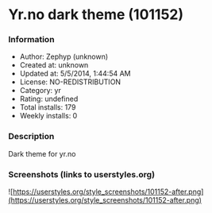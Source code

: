 # Yr.no dark theme (101152)

### Information
- Author: Zephyp (unknown)
- Created at: unknown
- Updated at: 5/5/2014, 1:44:54 AM
- License: NO-REDISTRIBUTION
- Category: yr
- Rating: undefined
- Total installs: 179
- Weekly installs: 0


### Description
Dark theme for yr.no


### Screenshots (links to userstyles.org)
![https://userstyles.org/style_screenshots/101152-after.png](https://userstyles.org/style_screenshots/101152-after.png)


